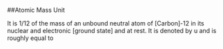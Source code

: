 ##Atomic Mass Unit

It is 1/12 of the mass of an unbound neutral atom of [Carbon]-12 in its nuclear and electronic [ground state] and at rest. It is denoted by u and is roughly equal to 